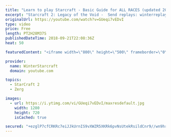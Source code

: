```yaml
---
title: "Learn to play Starcraft - Basic Guide for ALL RACES (updated 2017) #2"
excerpt: "Starcraft 2: Legacy of the Void -  Send replays: winterreplays@gmail.com ( -- Watch live at https://www.twitch.tv/wintergaming"
originalUrl: https://youtube.com/watch?v=GUeqi7vEDvI
type: video
price: Free
length: PT2H28M37S
publishedDateTime: 2018-09-21T22:08:36Z
heat: 50

featuredContent: "<iframe width=\"800\" height=\"500\" frameborder=\"0\" src=\"https://www.youtube.com/embed/GUeqi7vEDvI\" allow=\"accelerometer; autoplay; encrypted-media; gyroscope; picture-in-picture\" allowfullscreen></iframe>"

provider:
  name: WinterStarcraft
  domain: youtube.com

topics:
  - StarCraft 2
  - Zerg

images:
  - url: https://i.ytimg.com/vi/GUeqi7vEDvI/maxresdefault.jpg
    width: 1280
    height: 720
    isCached: true

secured: "+ezglP7cfCRKRc7eiJJkUrnIS9vXWZR5XKRk6pvNsUtekRsildCnr9//wn9hrHV9olIYb7sUduB58QeJQPtiaJ+EdCe1wStReF68Q6LSGhcOcY7fsfZpgqvb1w7FH7MK/9dxbM6e8YolF07R5kCA4+cfdOVIYFZK9mS1KAuwPxQzr/iyL8lmVVOKF8zQfm08chauYnELOPFSe9Ss4A95LMxyRkkjm079Wu4KljE9gvwG+j1XawNv2msZ5RAXFgexV7FIhB+NGXDLcjERrKS3NJAncJo4vxFER+2kX8cSXK4C3eB7FkS6s6/J3D0rhysajs5uUKPxBGASNwZBDOImXluz6z1DFPK6dKz31/sb7tZbKchR5MyD1KE7pbsX0DsgY3sTf8kBiZ+Hlg45dDFX9YnoPh3/CGbM+N4g2wLqnq8=;XRpcTwfUmF7elMyof0/JuQ=="
---
```


